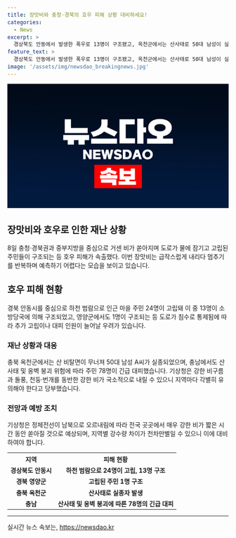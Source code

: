 ```yaml
---
title: 장맛비와 충청·경북의 호우 피해 상황 대비하세요!
categories:
  - News
excerpt: >
  경상북도 안동에서 발생한 폭우로 13명이 구조됐고, 옥천군에서는 산사태로 50대 남성이 실종됐다. 충남에서도 78명이 대피했으며, 호우특보는 해제됐지만 지역마다 강한 비가 예상되고 있어 주의가 필요하다. 전국적으로 강한 비가 이어지며 강수량의 차이가 클 수 있다.
feature_text: >
  경상북도 안동에서 발생한 폭우로 13명이 구조됐고, 옥천군에서는 산사태로 50대 남성이 실종됐다. 충남에서도 78명이 대피했으며, 호우특보는 해제됐지만 지역마다 강한 비가 예상되고 있어 주의가 필요하다. 전국적으로 강한 비가 이어지며 강수량의 차이가 클 수 있다.
image: '/assets/img/newsdao_breakingnews.jpg'
---
```


<p><img src="/assets/img/newsdao_breakingnews.jpg" alt="cryptoinkorea 속보" /></p>

<h2>장맛비와 호우로 인한 재난 상황</h2>

<p data-ke-size="size16">8일 충청·경북권과 중부지방을 중심으로 거센 비가 쏟아지며 도로가 물에 잠기고 고립된 주민들이 구조되는 등 호우 피해가 속출했다. 이번 장맛비는 급작스럽게 내리다 멈추기를 반복하며 예측하기 어렵다는 모습을 보이고 있습니다.</p>

<h2>호우 피해 현황</h2>

<p data-ke-size="size16">경북 안동시를 중심으로 하천 범람으로 인근 마을 주민 24명이 고립돼 이 중 13명이 소방당국에 의해 구조되었고, 영양군에서도 1명이 구조되는 등 도로가 침수로 통제됨에 따라 추가 고립이나 대피 인원이 늘어날 우려가 있습니다.</p>

<h3>재난 상황과 대응</h3>

<p data-ke-size="size16">충북 옥천군에서는 산 비탈면이 무너져 50대 남성 A씨가 실종되었으며, 충남에서도 산사태 및 옹벽 붕괴 위험에 따라 주민 78명이 긴급 대피했습니다. 기상청은 강한 비구름과 돌풍, 천둥·번개를 동반한 강한 비가 국소적으로 내릴 수 있으니 지역마다 각별히 유의해야 한다고 당부했습니다.</p>

<h3>전망과 예방 조치</h3>

<p data-ke-size="size16">기상청은 정체전선이 남북으로 오르내림에 따라 전국 곳곳에서 매우 강한 비가 짧은 시간 동안 쏟아질 것으로 예상되며, 지역별 강수량 차이가 천차만별일 수 있으니 이에 대비하여야 합니다.</p>

<table>
    <tr>
        <th>지역</th>
        <th>피해 현황</th>
    </tr>
    <tr>
        <td style="text-align: center; height: 17px;"><b>경상북도 안동시</b></td>
        <td style="text-align: center; height: 17px;"><b>하천 범람으로 24명이 고립, 13명 구조</b></td>
    </tr>
    <tr>
        <td style="text-align: center; height: 17px;"><b>경북 영양군</b></td>
        <td style="text-align: center; height: 17px;"><b>고립된 주민 1명 구조</b></td>
    </tr>
    <tr>
        <td style="text-align: center; height: 17px;"><b>충북 옥천군</b></td>
        <td style="text-align: center; height: 17px;"><b>산사태로 실종자 발생</b></td>
    </tr>
    <tr>
        <td style="text-align: center; height: 17px;"><b>충남</b></td>
        <td style="text-align: center; height: 17px;"><b>산사태 및 옹벽 붕괴에 따른 78명의 긴급 대피</b></td>
    </tr>
</table>

<p><hr></p>
실시간 뉴스 속보는, <a href="https://newsdao.kr" rel="dofollow">https://newsdao.kr</a>


